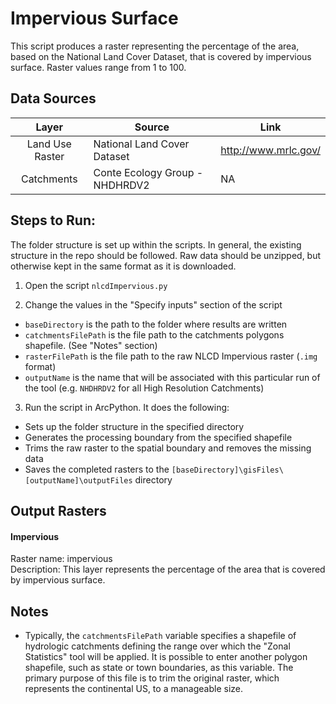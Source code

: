Impervious Surface
==================

This script produces a raster representing the percentage of the area, based on 
the National Land Cover Dataset, that is covered by impervious surface. Raster 
values range from 1 to 100.


## Data Sources
| Layer           | Source                          | Link                    |
|:-----:          | ------                          | ----                    |
| Land Use Raster | National Land Cover Dataset     | http://www.mrlc.gov/    |
| Catchments      | Conte Ecology Group  - NHDHRDV2 | NA                      |

## Steps to Run:

The folder structure is set up within the scripts. In general, the existing 
structure in the repo should be followed. Raw data should be unzipped, but 
otherwise kept in the same format as it is downloaded.

1. Open the script `nlcdImpervious.py`

2. Change the values in the "Specify inputs" section of the script
 - `baseDirectory` is the path to the folder where results are written
 - `catchmentsFilePath` is the file path to the catchments polygons shapefile. 
 (See "Notes" section)
 - `rasterFilePath` is the file path to the raw NLCD Impervious raster (`.img` 
 format)
 - `outputName` is the name that will be associated with this particular run of 
 the tool (e.g. `NHDHRDV2` for all High Resolution Catchments)

3. Run the script in ArcPython. It does the following:
 - Sets up the folder structure in the specified directory
 - Generates the processing boundary from the specified shapefile
 - Trims the raw raster to the spatial boundary and removes the missing data
 - Saves the completed rasters to the 
 `[baseDirectory]\gisFiles\[outputName]\outputFiles` directory

## Output Rasters 

#### Impervious
Raster name: impervious <br>
Description: This layer represents the percentage of the area that is covered 
by impervious surface.


## Notes

- Typically, the `catchmentsFilePath` variable specifies a shapefile of 
hydrologic catchments defining the range over which the "Zonal Statistics" tool 
will be applied. It is possible to enter another polygon shapefile, such as 
state or town boundaries, as this variable. The primary purpose of this file is 
to trim the original raster, which represents the continental US, to a manageable 
size.
